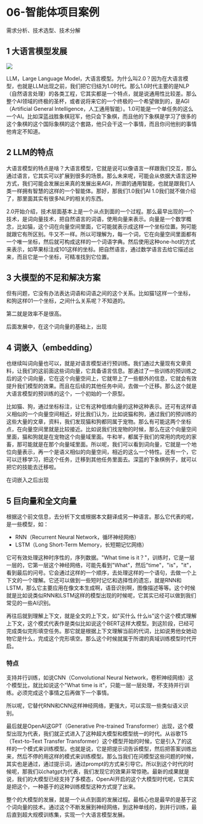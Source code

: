# 06-智能体项目案例

需求分析、技术选型、技术分解

## 1 大语言模型发展

 

![](https://javaedge-1256172393.cos.ap-shanghai.myqcloud.com/image-20240421182200928.png)

LLM，Large Language Model，大语言模型。为什么叫2.0？因为在大语言模型，也就是LLM出现之前，我们把它归结为1.0时代。那么1.0时代主要的是NLP（自然语言处理）的各类工程，它其实都是一个特点，就是说通用性比较差。那么整个AI领域的终极的圣杯，或者说将来它的一个终极的一个希望做到的，是AGI（Artificial General Intelligence，人工通用智能）。1.0可能是一个单任务的这么一个AI。比如深蓝战胜象棋冠军，他只会下象棋，而且他的下象棋是学习了很多的这个象棋的这个国际象棋的这个套路，他只会干这一个事情，而且你问他别的事情他肯定不知道。

## 2 LLM的特点

大语言模型的特点是啥？大语言模型，它就是说可以像语言一样跟我们交互，那么通过语言，它其实可以扩展到很多的场景。那么未来呢，可能会从依据大语言这种方式，我们可能会发展出来真的发展出来AGI，所谓的通用智能，也就是跟我们人类一样拥有智慧的这样的一个智能体。那好，那我们1.0我们AI 1.0我们就不做介绍了，那里面其实有很多NLP的相关的东西。

2.0开始介绍，技术层面基本上是一个从点到面的一个过程。那么最早出现的一个技术，是词向量技术，把自然语言的词语，使用向量来表示。向量是一个数学概念，比如猫，这个词在向量空间里面，它可能就表示成这样一个坐标位置。狗可能就跟它有所区别。牛又不一样。所以可理解为，每一个词，它在向量空间里面都有一个唯一坐标，然后就可构成这样的一个词语字典。然后使用这种one-hot的方式来表示，如苹果标注成101这样的坐标。把自然语言，通过数学语言去给它描述出来，而且它是一个坐标，可精准找到它位置。

## 3 大模型的不足和解决方案

但有问题，它没有办法表达词语和词语之间的这个关系。比如猫1这样一个坐标，和狗这样01一个坐标，之间什么关系呢？不知道的。

第二就是效率不是很高。

后面发展中，在这个词向量的基础上，出现

## 4 词嵌入（embedding）

也继续叫词向量也可以，就是对语言模型进行预训练。我们通过大量现有文章资料，让我们的这前面这些词向量，它具备语言信息。那通过了一些训练的预训练之后的这个词向量，它在这个向量空间上，它就带上了一些额外的信息，它就会有效提升我们模型的效果。而且在后续的其他任务中间，去做一个迁移。那么这个就是大语言模型的预训练的这个，一个初始的一个原型。

比如猫、狗，通过坐标标注，让它有这种低维向量的这种这种表示。还可有这样语义相似的一个向量空间相近，好比我们认为，比如说猫和狗，通过我们的预训练的这些大量的文章，资料，我们发现猫和狗都同属于宠物。那么有可能这两个坐标点，在向量空间里就是比较接近。比如说我们找宠物的时候，那么在这个向量空间里面，猫和狗就是在宠物这个向量域里面。牛和羊，都属于我们的常用的肉吃的家畜，那可能就是在那个向量域里面。所以呢，我们可以看到词向量，它就是一个地位向量表示，再一个是语义相似的向量空间，相近的这么一个特性。还有一个，它可以迁移学习，把这个任务，迁移到其他任务里面去。深蓝的下象棋例子，就可以把它的技能去迁移啦。

在词嵌入之后出现

## 5 巨向量和全文向量

根据这个前文信息，去分析下文或根据本文翻译成另一种语言。那么它代表的呢，是一些模型，如：

- RNN（Recurrent Neural Network，循环神经网络）
- LSTM（Long Short-Term Memory，长短期记忆网络）

它可有效处理这种时序性的，序列数据。"What time is it？"，训练时，它是一层一层的，它第一层这个神经网络，可能先看到"What"，然后"time"，"is"，"it"，看到最后的问号。它会通过这样的一个顺序，去处理这样的一个语句，去做一个上下文的一个理解。它还可以做到一些短时记忆和选择性的遗忘，就是RNN和LSTM，那么它主要应用在像文本生成啊，语音识别啊，图像描述等等。这个时候就是比如说类似RNN和LSTM这样的模型出现的时候呢，它其实已经可以做到我们常见的一些AI识别。

再往后就到理解上下文，就是全文的上下文，如"买什么 什么is"这个这个模式理解上下文，这个模式代表作是类似比如说这个BERT这样大模型。到这阶段，已经可完成类似完形填空任务。那它就是根据上下文理解当前的代词，比如说男他女她动物它是什么，完成这个完形填空。那么这个时候就属于所谓的真域训练模型时代开启。

### 特点

支持并行训练，如说CNN（Convolutional Neural Network，卷积神经网络）这个模型比，就比如说这个"What time is it"，只能一层一层处理，不支持并行训练。必须完成这个事情之后再做下一个事情。

所以呢，它替代RNN和CNN这样神经网络，更强大，可以实现一些类似语义识别。

最后就是OpenAI这GPT（Generative Pre-trained Transformer）出现，这个模型出现为代表，我们就正式进入了这种超大模型和模型统一的时代。从谷歌T5（Text-to-Text Transfer Transformer）这个模型开始的时候，它是引入了的这样的一个模式来训练模型。也就是说，它是把提示词告诉模型，然后把答案训练出来，然后不停的用这样的模式来训练模型。那么当我们在问模型这些问题的时候，其实也是通过，通过提示词，通过prompt的方式来引导它。所以到这个时代的时候呢，那我们以chatgpt为代表，我们发现它的效果非常惊艳。最新的成果就是说，我们的大模型已经支持了多模态，OpenAI开启的这个大模型时代呢，它其实是把这个，一种基于的这种训练模型这种方式提了出来。

整个的大模型的发展，就是一个从点到面的发展过程。最核心也是最早的是基于这个词向量的技术。通过这个不断发展到神经网络，到这种单线的，到并行训练，最后直到超大规模训练集，实现一个大语言模型发展。